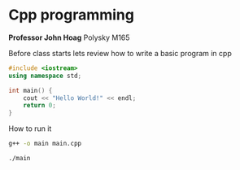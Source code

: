 # Cpp programming

**Professor John Hoag** Polysky M165

Before class starts lets review how to write a basic program in cpp

```cpp
#include <iostream>
using namespace std;

int main() {
    cout << "Hello World!" << endl;
    return 0;
}
```

How to run it

```bash
g++ -o main main.cpp

./main
```
